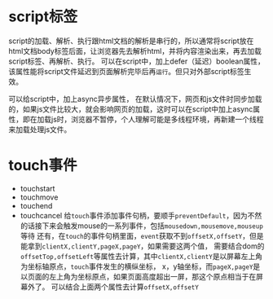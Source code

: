 # script标签
script的加载、解析、执行跟html文档的解析是串行的，所以通常将script放在html文档body标签后面，让浏览器先去解析html，并将内容渲染出来，再去加载script标签、再解析、执行。
可以在script中，加上defer（延迟）boolean属性，该属性能将script文件延迟到页面解析完毕后再`运行`。但只对外部script标签生效。

可以给script中，加上async异步属性，
在默认情况下，网页和js文件时同步加载的，如果js文件比较大，就会影响网页的加载，这时可以在script中加上async属性，即在加载js时，浏览器不暂停，个人理解可能是多线程环境，再新建一个线程
来加载处理js文件。

# touch事件
- touchstart
- touchmove
- touchend
- touchcancel
给`touch`事件添加事件句柄，要顺手`preventDefault`，因为不然的话接下来会触发mouse的一系列事件，包括`mousedown,mousemove,mouseup`等待
还有，在`touch`的事件句柄里面，`event`获取不到`offsetX,offsetY`，但是能拿到`clientX,clientY,pageX,pageY`，如果需要这两个值，
需要结合dom的`offsetTop,offsetLeft`等属性去计算，其中`clientX,clientY`是以屏幕左上角为坐标轴原点，`touch`事件发生的横纵坐标，
x，y轴坐标，而`pageX,pageY`是以页面的左上角为坐标原点，如果页面高度超出一屏，那这个原点相当于在屏幕外了。
可以结合上面两个属性去计算`offsetX,offsetY`


